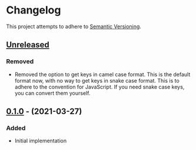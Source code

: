 # Changelog

This project attempts to adhere to [Semantic Versioning](http://semver.org).

## [Unreleased]

### Removed

- Removed the option to get keys in camel case format. This is the default
  format now, with no way to get keys in snake case format. This is to adhere
  to the convention for JavaScript. If you need snake case keys, you can convert
  them yourself.

## [0.1.0] - (2021-03-27)

### Added

- Initial implementation

[Unreleased]: https://github.com/dguo/sunrise-sunset-js/compare/v0.1.0...HEAD
[0.1.0]: https://github.com/dguo/sunrise-sunset-js/releases/tag/v0.1.0

